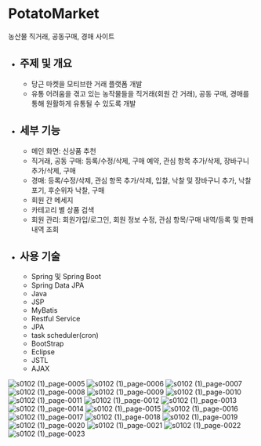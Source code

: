 # PotatoMarket
농산물 직거래, 공동구매, 경매 사이트

* ## 주제 및 개요 ##
   * 당근 마켓을 모티브한 거래 플랫폼 개발
   * 유통 어려움을 겪고 있는 농작물들을 직거래(회원 간 거래), 공동 구매, 경매를 통해 원활하게 유통될 수 있도록 개발
   
* ## 세부 기능 ##
   * 메인 화면: 신상품 추천
   * 직거래, 공동 구매: 등록/수정/삭제, 구매 예약, 관심 항목 추가/삭제, 장바구니 추가/삭제, 구매
   * 경매: 등록/수정/삭제, 관심 항목 추가/삭제, 입찰, 낙찰 및 장바구니 추가, 낙찰 포기, 후순위자 낙찰, 구매
   * 회원 간 메세지
   * 카테고리 별 상품 검색
   * 회원 관리: 회원가입/로그인, 회원 정보 수정, 관심 항목/구매 내역/등록 및 판매 내역 조회
   
* ## 사용 기술 ##
   * Spring 및 Spring Boot
   * Spring Data JPA
   * Java
   * JSP
   * MyBatis
   * Restful Service
   * JPA
   * task scheduler(cron)
   * BootStrap
   * Eclipse
   * JSTL
   * AJAX


![s0102 (1)_page-0005](https://user-images.githubusercontent.com/81809891/130809928-ee32d97a-e53a-40d9-a4e6-98a435fb0b60.jpg)
![s0102 (1)_page-0006](https://user-images.githubusercontent.com/81809891/130809935-945c7005-0fe0-4079-953f-452f59686336.jpg)
![s0102 (1)_page-0007](https://user-images.githubusercontent.com/81809891/130809939-6801af15-cd12-473d-a424-9cb584fd6716.jpg)
![s0102 (1)_page-0008](https://user-images.githubusercontent.com/81809891/130809940-2c1eb2a0-7b7c-46e2-917d-1e19dac7953e.jpg)
![s0102 (1)_page-0009](https://user-images.githubusercontent.com/81809891/130809944-3141c8ac-8d46-44a8-96ce-dea0930df39d.jpg)
![s0102 (1)_page-0010](https://user-images.githubusercontent.com/81809891/130809946-371004a0-51e3-4204-b2e3-ec73122adf6c.jpg)
![s0102 (1)_page-0011](https://user-images.githubusercontent.com/81809891/130809948-88f4827b-498c-4dfe-ae7a-2b6d6a4325b4.jpg)
![s0102 (1)_page-0012](https://user-images.githubusercontent.com/81809891/130809950-cffdd117-8f0b-49d7-bf32-a172adaef25f.jpg)
![s0102 (1)_page-0013](https://user-images.githubusercontent.com/81809891/130809953-f6e4a68e-3b5e-4a5b-8eda-f97278f0507a.jpg)
![s0102 (1)_page-0014](https://user-images.githubusercontent.com/81809891/130809957-73c9a96f-1b03-4ece-acd6-ddb02a2da6a9.jpg)
![s0102 (1)_page-0015](https://user-images.githubusercontent.com/81809891/130809958-205b83d7-74a0-44d8-9601-0cd5045d366d.jpg)
![s0102 (1)_page-0016](https://user-images.githubusercontent.com/81809891/130809961-bc464f1f-974e-44c7-ab38-c0be11468242.jpg)
![s0102 (1)_page-0017](https://user-images.githubusercontent.com/81809891/130809965-22bf1f9d-e704-47c5-95df-8397a2320b1d.jpg)
![s0102 (1)_page-0018](https://user-images.githubusercontent.com/81809891/130809970-e42116f9-93b3-4988-bcf4-cc69cd78d81d.jpg)
![s0102 (1)_page-0019](https://user-images.githubusercontent.com/81809891/130809971-782ed3e3-43d7-4aea-b300-cc70e30446a6.jpg)
![s0102 (1)_page-0020](https://user-images.githubusercontent.com/81809891/130809974-d0e4cb9f-a20a-46d8-8ffa-d08887599767.jpg)
![s0102 (1)_page-0021](https://user-images.githubusercontent.com/81809891/130809978-8b7ef703-3301-48a0-bc94-d72c4a155b0a.jpg)
![s0102 (1)_page-0022](https://user-images.githubusercontent.com/81809891/130809980-5c1b3f3f-ba97-4f75-9749-2d8d75ffc3cc.jpg)
![s0102 (1)_page-0023](https://user-images.githubusercontent.com/81809891/130809982-4b72af62-62b6-4653-b76f-4d98c0bc960f.jpg)

   

